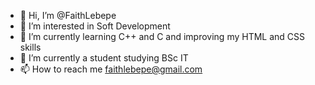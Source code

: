 - 👋 Hi, I’m @FaithLebepe
- 👀 I’m interested in Soft Development
- 🌱 I’m currently learning C++ and C and improving my HTML and CSS skills
- 💞️ I’m currently a student studying BSc IT
- 📫 How to reach me faithlebepe@gmail.com

<!---
FaithLebepe/FaithLebepe is a ✨ special ✨ repository because its `README.md` (this file) appears on your GitHub profile.
You can click the Preview link to take a look at your changes.
--->
